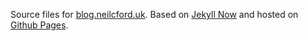 Source files for [blog.neilcford.uk](https://blog.neilcford.uk). Based on [Jekyll Now](https://github.com/barryclark/jekyll-now) and hosted on [Github Pages](https://docs.github.com/en/pages).
